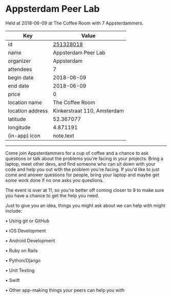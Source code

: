 # Appsterdam Peer Lab
Held at 2018-06-09 at The Coffee Room with 7 Appsterdammers.
        
|Key|Value
|---|---|
|id|[251328018](https://www.meetup.com/appsterdam/events/251328018/)|
|name|Appsterdam Peer Lab|
|organizer|Appsterdam|
|attendees|7|
|begin date|2018-06-09|
|end date|2018-06-09|
|price|0|
|location name|The Coffee Room|
|location address|Kinkerstraat 110, Amsterdam|
|latitude|52.367077|
|longitude|4.871191|
|(in-app) icon|note.text|

---

Come join Appsterdammers for a cup of coffee and a chance to ask questions or talk about the problems you're facing in your projects. Bring a laptop, meet other devs, and find someone who can sit down with your code and help you out with the problem you're facing. If you'd like to just come and answer questions for people, bring your laptop and maybe get some work done if no one asks you questions.

The event is over at 11, so you're better off coming closer to 9 to make sure you have a chance to get the help you need.

Just to give you an idea, things you might ask about we can help with might include:

• Using git or GitHub

• iOS Development

• Android Development

• Ruby on Rails

• Python/Django

• Unit Testing

• Swift

• Other app-making things your peers can help you with


